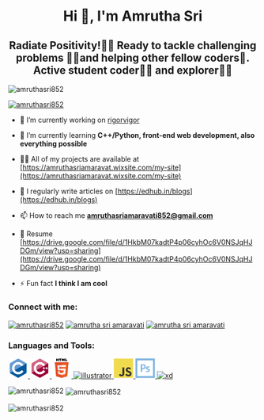 <h1 align="center">Hi 👋, I'm Amrutha Sri</h1>
<h2 align="center">Radiate Positivity!🤩😄 Ready to tackle challenging problems 🐱‍👤and helping other fellow coders🤗. Active student coder👩‍💻 and explorer🚴‍♀️</h2>

<p align="left"> <img src="https://komarev.com/ghpvc/?username=amruthasri852&label=Profile%20views&color=0e75b6&style=flat" alt="amruthasri852" /> </p>

<p align="left"> <a href="https://github.com/ryo-ma/github-profile-trophy"><img src="https://github-profile-trophy.vercel.app/?username=amruthasri852" alt="amruthasri852" /></a> </p>

- 🔭 I’m currently working on [rigorvigor](https://github.com/Rigorvigor)

- 🌱 I’m currently learning **C++/Python, front-end web development, also everything possible**

- 👨‍💻 All of my projects are available at [https://amruthasriamaravat.wixsite.com/my-site](https://amruthasriamaravat.wixsite.com/my-site)

- 📝 I regularly write articles on [https://edhub.in/blogs](https://edhub.in/blogs)

- 📫 How to reach me **amruthasriamaravati852@gmail.com**

- 📄 Resume [https://drive.google.com/file/d/1HkbM07kadtP4p06cyhOc6V0NSJqHJDGm/view?usp=sharing](https://drive.google.com/file/d/1HkbM07kadtP4p06cyhOc6V0NSJqHJDGm/view?usp=sharing)

- ⚡ Fun fact **I think I am cool**

<h3 align="left">Connect with me:</h3>
<p align="left">
<a href="https://codepen.io/amruthasri852" target="blank"><img align="center" src="https://raw.githubusercontent.com/rahuldkjain/github-profile-readme-generator/master/src/images/icons/Social/codepen.svg" alt="amruthasri852" height="30" width="40" /></a>
<a href="https://linkedin.com/in/amrutha sri amaravati" target="blank"><img align="center" src="https://raw.githubusercontent.com/rahuldkjain/github-profile-readme-generator/master/src/images/icons/Social/linked-in-alt.svg" alt="amrutha sri amaravati" height="30" width="40" /></a>
<a href="https://www.behance.net/amrutha sri amaravati" target="blank"><img align="center" src="https://raw.githubusercontent.com/rahuldkjain/github-profile-readme-generator/master/src/images/icons/Social/behance.svg" alt="amrutha sri amaravati" height="30" width="40" /></a>
</p>

<h3 align="left">Languages and Tools:</h3>
<p align="left"> <a href="https://www.cprogramming.com/" target="_blank"> <img src="https://raw.githubusercontent.com/devicons/devicon/master/icons/c/c-original.svg" alt="c" width="40" height="40"/> </a> <a href="https://www.w3schools.com/cpp/" target="_blank"> <img src="https://raw.githubusercontent.com/devicons/devicon/master/icons/cplusplus/cplusplus-original.svg" alt="cplusplus" width="40" height="40"/> </a> <a href="https://www.w3.org/html/" target="_blank"> <img src="https://raw.githubusercontent.com/devicons/devicon/master/icons/html5/html5-original-wordmark.svg" alt="html5" width="40" height="40"/> </a> <a href="https://www.adobe.com/in/products/illustrator.html" target="_blank"> <img src="https://www.vectorlogo.zone/logos/adobe_illustrator/adobe_illustrator-icon.svg" alt="illustrator" width="40" height="40"/> </a> <a href="https://developer.mozilla.org/en-US/docs/Web/JavaScript" target="_blank"> <img src="https://raw.githubusercontent.com/devicons/devicon/master/icons/javascript/javascript-original.svg" alt="javascript" width="40" height="40"/> </a> <a href="https://www.photoshop.com/en" target="_blank"> <img src="https://raw.githubusercontent.com/devicons/devicon/master/icons/photoshop/photoshop-line.svg" alt="photoshop" width="40" height="40"/> </a> <a href="https://www.adobe.com/products/xd.html" target="_blank"> <img src="https://cdn.worldvectorlogo.com/logos/adobe-xd.svg" alt="xd" width="40" height="40"/> </a> </p>

<p><img align="left" src="https://github-readme-stats.vercel.app/api/top-langs?username=amruthasri852&show_icons=true&locale=en&layout=compact" alt="amruthasri852" /></p>

<p>&nbsp;<img align="center" src="https://github-readme-stats.vercel.app/api?username=amruthasri852&show_icons=true&locale=en" alt="amruthasri852" /></p>

<p><img align="center" src="https://github-readme-streak-stats.herokuapp.com/?user=amruthasri852&" alt="amruthasri852" /></p>
